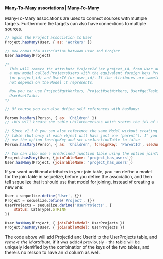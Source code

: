 #### Many-To-Many associations | Many-To-Many

Many-To-Many associations are used to connect sources with multiple targets. Furthermore the targets can also have connections to multiple sources.

```js
// again the Project association to User
Project.hasMany(User, { as: 'Workers' })

// now comes the association between User and Project
User.hasMany(Project)

/*
  This will remove the attribute ProjectId (or project_id) from User and create
  a new model called ProjectsUsers with the equivalent foreign keys ProjectId
  (or project_id) and UserId (or user_id). If the attributes are camelcase or
  not depends on the Model it represents.

  Now you can use Project#getWorkers, Project#setWorkers, User#getTasks and
  User#setTasks.
*/

// Of course you can also define self references with hasMany:

Person.hasMany(Person, { as: 'Children' })
// This will create the table ChildrenPersons which stores the ids of the objects.

// Since v1.5.0 you can also reference the same Model without creating a junction
// table (but only if each object will have just one 'parent'). If you need that,
// use the option foreignKey and set useJunctionTable to false
Person.hasMany(Person, { as: 'Children', foreignKey: 'ParentId', useJunctionTable: false })

// You can also use a predefined junction table using the option joinTableName:
Project.hasMany(User, {joinTableName: 'project_has_users'})
User.hasMany(Project, {joinTableName: 'project_has_users'})
```

If you want additional attributes in your join table, you can define a model for the join table in sequelize, before you define the association, and then tell sequelize that it should use that model for joining, instead of creating a new one:

```js
User = sequelize.define('User', {})
Project = sequelize.define('Project', {})
UserProjects = sequelize.define('UserProjects', {
    status: DataTypes.STRING
})

User.hasMany(Project, { joinTableModel: UserProjects })
Project.hasMany(User, { joinTableModel: UserProjects })
```

The code above will add ProjectId and UserId to the UserProjects table, and *remove the id attribute*, if it was added previously - the table will be uniquely identified by the combination of the keys of the two tables, and there is no reason to have an id column as well.